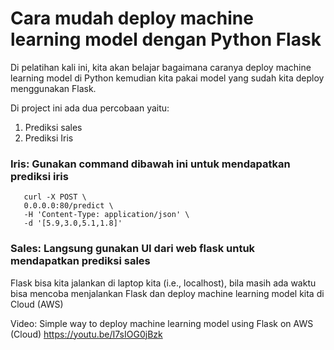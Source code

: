 # Cara mudah deploy machine learning model dengan Python Flask

Di pelatihan kali ini, kita akan belajar bagaimana caranya deploy machine learning model di Python kemudian kita pakai model yang sudah kita deploy menggunakan Flask. 

Di project ini ada dua percobaan yaitu: 

<ol>
<li>Prediksi sales </li>
<li>Prediksi Iris</li>
</ol>


### Iris: Gunakan command dibawah ini untuk mendapatkan prediksi iris
``` 
   curl -X POST \
   0.0.0.0:80/predict \
   -H 'Content-Type: application/json' \
   -d '[5.9,3.0,5.1,1.8]'
```

### Sales: Langsung gunakan UI dari web flask untuk mendapatkan prediksi sales


Flask bisa kita jalankan di laptop kita (i.e., localhost), bila masih ada waktu bisa mencoba menjalankan Flask dan deploy machine learning model kita di Cloud (AWS) 


Video: Simple way to deploy machine learning model using Flask on AWS (Cloud) https://youtu.be/I7sIOG0jBzk
